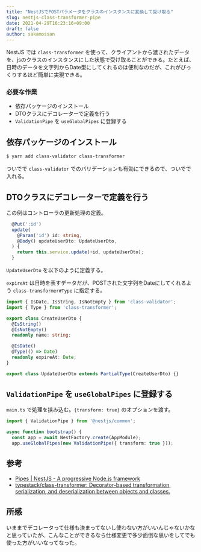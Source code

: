 ```yaml
---
title: "NestJSでPOSTパラメータをクラスのインスタンスに変換して受け取る"
slug: nestjs-class-transformer-pipe
date: 2021-04-29T16:23:16+09:00
draft: false
author: sakamossan
---
```


NestJS では `class-transformer` を使って、クライアントから渡されたデータを、jsのクラスのインスタンスにした状態で受け取ることができる。たとえば、日時のデータを文字列からDate型にしてくれるのは便利なのだが、これがびっくりするほど簡単に実現できる。

### 必要な作業

- 依存パッケージのインストール
- DTOクラスにデコレーターで定義を行う
- `ValidationPipe` を `useGlobalPipes` に登録する

## 依存パッケージのインストール

```bash
$ yarn add class-validator class-transformer
```

ついでで `class-validator` でのバリデーションも有効にできるので、ついでで入れる。


## DTOクラスにデコレーターで定義を行う

この例はコントローラの更新処理の定義。

```ts
  @Put(':id')
  update(
    @Param('id') id: string,
    @Body() updateUserDto: UpdateUserDto,
  ) {
    return this.service.update(+id, updateUserDto);
  }
```

`UpdateUserDto` を以下のように定義する。

`expireAt` は日時を表すデータだが、POSTされた文字列をDateにしてくれるよう `class-transformer#Type` に指定する。

```ts
import { IsDate, IsString, IsNotEmpty } from 'class-validator';
import { Type } from 'class-transformer';

export class CreateUserDto {
  @IsString()
  @IsNotEmpty()
  readonly name: string;

  @IsDate()
  @Type(() => Date)
  readonly expireAt: Date;
}

export class UpdateUserDto extends PartialType(CreateUserDto) {}
```

## `ValidationPipe` を `useGlobalPipes` に登録する

`main.ts` で処理を挟み込む。`{transform: true}` のオプションを渡す。

```ts
import { ValidationPipe } from '@nestjs/common';

async function bootstrap() {
  const app = await NestFactory.create(AppModule);
  app.useGlobalPipes(new ValidationPipe({ transform: true }));
```

## 参考

- [Pipes | NestJS - A progressive Node.js framework](https://docs.nestjs.com/pipes)
- [typestack/class-transformer: Decorator-based transformation, serialization, and deserialization between objects and classes.](https://github.com/typestack/class-transformer)


## 所感

いままでデコレータって仕様も決まってないし使わない方がいいんじゃないかなと思っていたが、こんなことができるなら仕様変更で多少面倒な思いをしてでも使った方がいいなってなった。

